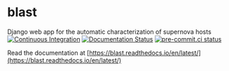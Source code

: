 # blast
Django web app for the automatic characterization of supernova hosts
<br />
[![Continuous Integration](https://github.com/astrophpeter/blast/actions/workflows/continuous-integration.yml/badge.svg)](https://github.com/astrophpeter/blast/actions/workflows/docker-build.yml)
[![Documentation Status](https://readthedocs.org/projects/blast/badge/?version=latest)](https://blast.readthedocs.io/en/latest/?badge=latest)
[![pre-commit.ci status](https://results.pre-commit.ci/badge/github/astrophpeter/blast/main.svg)](https://results.pre-commit.ci/latest/github/astrophpeter/blast/main)
<!-- [![codecov](https://codecov.io/gh/astrophpeter/blast/branch/main/graph/badge.svg?token=Y9JPAF8HVD)](https://codecov.io/gh/astrophpeter/blast)
[![CodeFactor](https://www.codefactor.io/repository/github/astrophpeter/blast/badge)](https://www.codefactor.io/repository/github/astrophpeter/blast) -->
Read the documentation at [https://blast.readthedocs.io/en/latest/](https://blast.readthedocs.io/en/latest/)
